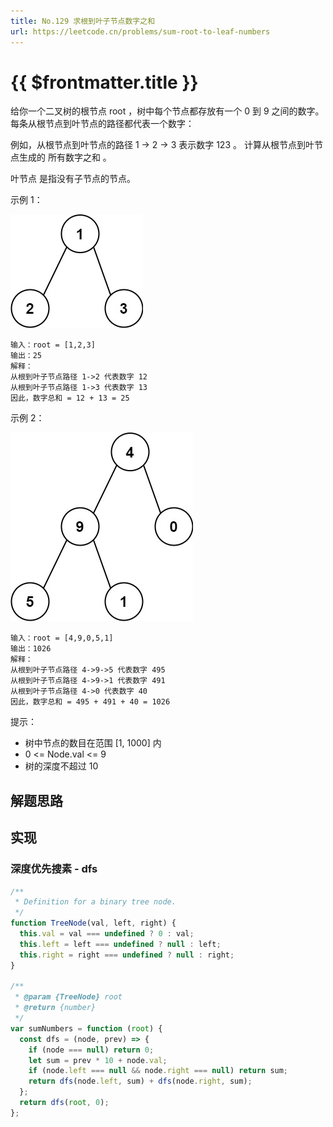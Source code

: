 ```yaml
---
title: No.129 求根到叶子节点数字之和
url: https://leetcode.cn/problems/sum-root-to-leaf-numbers
---
```


# <a class='!no-underline' :href="$frontmatter.url" target="_blank">{{ $frontmatter.title }}</a>

给你一个二叉树的根节点 root ，树中每个节点都存放有一个 0 到 9 之间的数字。
每条从根节点到叶节点的路径都代表一个数字：

例如，从根节点到叶节点的路径 1 -> 2 -> 3 表示数字 123 。
计算从根节点到叶节点生成的 所有数字之和 。

叶节点 是指没有子节点的节点。

示例 1：

![num1tree](https://raw.githubusercontent.com/wcywxq/image-store/master/ssg/code_leetcode_No.129_num1tree.png)

```text
输入：root = [1,2,3]
输出：25
解释：
从根到叶子节点路径 1->2 代表数字 12
从根到叶子节点路径 1->3 代表数字 13
因此，数字总和 = 12 + 13 = 25
```

示例 2：

![num2tree](https://raw.githubusercontent.com/wcywxq/image-store/master/ssg/code_leetcode_No.129_num2tree.png)

```text
输入：root = [4,9,0,5,1]
输出：1026
解释：
从根到叶子节点路径 4->9->5 代表数字 495
从根到叶子节点路径 4->9->1 代表数字 491
从根到叶子节点路径 4->0 代表数字 40
因此，数字总和 = 495 + 491 + 40 = 1026
```

提示：

- 树中节点的数目在范围 \[1, 1000\] 内
- 0 <= Node.val <= 9
- 树的深度不超过 10

## 解题思路

## 实现

### 深度优先搜素 - dfs

```js
/**
 * Definition for a binary tree node.
 */
function TreeNode(val, left, right) {
  this.val = val === undefined ? 0 : val;
  this.left = left === undefined ? null : left;
  this.right = right === undefined ? null : right;
}

/**
 * @param {TreeNode} root
 * @return {number}
 */
var sumNumbers = function (root) {
  const dfs = (node, prev) => {
    if (node === null) return 0;
    let sum = prev * 10 + node.val;
    if (node.left === null && node.right === null) return sum;
    return dfs(node.left, sum) + dfs(node.right, sum);
  };
  return dfs(root, 0);
};
```
